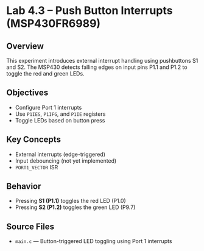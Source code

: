 # Lab 4.3 – Push Button Interrupts (MSP430FR6989)

## Overview
This experiment introduces external interrupt handling using pushbuttons S1 and S2. The MSP430 detects falling edges on input pins P1.1 and P1.2 to toggle the red and green LEDs.

## Objectives
- Configure Port 1 interrupts
- Use `P1IES`, `P1IFG`, and `P1IE` registers
- Toggle LEDs based on button press

## Key Concepts
- External interrupts (edge-triggered)
- Input debouncing (not yet implemented)
- `PORT1_VECTOR` ISR

## Behavior
- Pressing **S1 (P1.1)** toggles the red LED (P1.0)
- Pressing **S2 (P1.2)** toggles the green LED (P9.7)

## Source Files
- `main.c` — Button-triggered LED toggling using Port 1 interrupts
